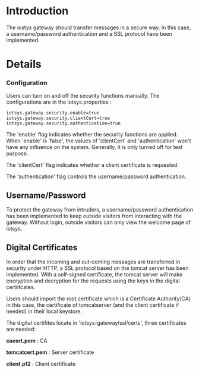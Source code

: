 # Introduction #

The iostys gateway should transfer messages in a secure way. In this case, a username/password authentication and a SSL protocol have been implemented.


# Details #

### Configuration ###

Users can turn on and off the security functions manually. The configurations are in the iotsys.properties :

```
iotsys.gateway.security.enable=true
iotsys.gateway.security.clientCert=true
iotsys.gateway.security.authentication=true
```

The 'enable' flag indicates whether the security functions are applied. When 'enable' is 'false', the values of 'clientCert' and 'authentication' won't have any influence on the system. Generally, it is only turned off for test purpose.

The 'clientCert' flag indicates whether a client certificate is requested.

The 'authentication' flag controls the username/password authentication.


## Username/Password ##

To protect the gateway from intruders, a username/password authentication has been implemented to keep outside visitors from interacting with the gateway. Without login, outside visitors can only view the welcome page of iotsys.

## Digital Certificates ##

In order that the incoming and out-coming messages are transferred in security under HTTP, a SSL protocol based on the tomcat server has been implemented. With a self-signed certificate, the tomcat server will make encryption and decryption for the requests using the keys in the digital certiifcates.

Users should import the root certificate which is a Certificate Authority(CA) in this case, the certificate of tomcatserver (and the client certificate if needed) in their local keystore.

The digital certifites locate in 'iotsys-gateway/ssl/certs', three certificates are needed:

**cacert.pem** : CA

**tomcatcert.pem** : Server certificate

**client.p12** : Client certificate